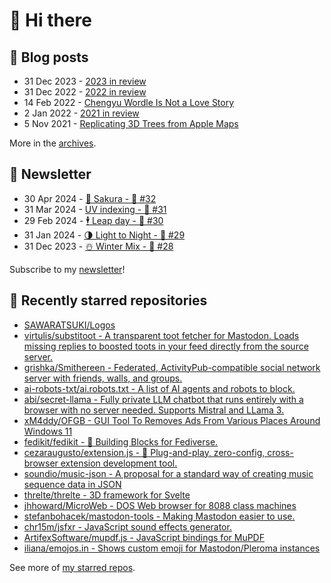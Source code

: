 # 👋 Hi there

## 📝 Blog posts

<!-- feed start -->
- 31 Dec 2023 - [2023 in review](https://cheeaun.com/blog/2023/12/2023-in-review/)
- 31 Dec 2022 - [2022 in review](https://cheeaun.com/blog/2022/12/2022-in-review/)
- 14 Feb 2022 - [Chengyu Wordle Is Not a Love Story](https://cheeaun.com/blog/2022/02/chengyu-wordle-is-not-a-love-story/)
- 2 Jan 2022 - [2021 in review](https://cheeaun.com/blog/2022/01/2021-in-review/)
- 5 Nov 2021 - [Replicating 3D Trees from Apple Maps](https://cheeaun.com/blog/2021/11/replicating-3d-trees-apple-maps/)
<!-- feed end -->

More in the [archives](https://cheeaun.com/blog/archives/).

## 📰 Newsletter

<!-- newsletter start -->
- 30 Apr 2024 - [🌸 Sakura - 🥫 #32](https://cheeaun.substack.com/p/sakura-32)
- 31 Mar 2024 - [UV indexing - 🥫 #31](https://cheeaun.substack.com/p/uv-indexing-31)
- 29 Feb 2024 - [🕴️ Leap day - 🥫 #30](https://cheeaun.substack.com/p/leap-day-30)
- 31 Jan 2024 - [🌗 Light to Night - 🥫 #29](https://cheeaun.substack.com/p/light-to-night-29)
- 31 Dec 2023 - [☃️ Winter Mix - 🥫 #28](https://cheeaun.substack.com/p/winter-mix-28)
<!-- newsletter end -->

Subscribe to my [newsletter](https://cheeaun.substack.com/)!

## 🌟 Recently starred repositories

<!-- starred repos start -->
- [SAWARATSUKI/Logos](https://github.com/SAWARATSUKI/Logos)
- [virtulis/substitoot - A transparent toot fetcher for Mastodon. Loads missing replies to boosted toots in your feed directly from the source server. ](https://github.com/virtulis/substitoot)
- [grishka/Smithereen - Federated, ActivityPub-compatible social network server with friends, walls, and groups.](https://github.com/grishka/Smithereen)
- [ai-robots-txt/ai.robots.txt - A list of AI agents and robots to block.](https://github.com/ai-robots-txt/ai.robots.txt)
- [abi/secret-llama - Fully private LLM chatbot that runs entirely with a browser with no server needed. Supports Mistral and LLama 3.](https://github.com/abi/secret-llama)
- [xM4ddy/OFGB - GUI Tool To Removes Ads From Various Places Around Windows 11](https://github.com/xM4ddy/OFGB)
- [fedikit/fedikit - 🧱 Building Blocks for Fediverse.](https://github.com/fedikit/fedikit)
- [cezaraugusto/extension.js - 🧩 Plug-and-play, zero-config, cross-browser extension development tool. ](https://github.com/cezaraugusto/extension.js)
- [soundio/music-json - A proposal for a standard way of creating music sequence data in JSON](https://github.com/soundio/music-json)
- [threlte/threlte - 3D framework for Svelte](https://github.com/threlte/threlte)
- [jhhoward/MicroWeb - DOS Web browser for 8088 class machines](https://github.com/jhhoward/MicroWeb)
- [stefanbohacek/mastodon-tools - Making Mastodon easier to use.](https://github.com/stefanbohacek/mastodon-tools)
- [chr15m/jsfxr - JavaScript sound effects generator.](https://github.com/chr15m/jsfxr)
- [ArtifexSoftware/mupdf.js - JavaScript bindings for MuPDF](https://github.com/ArtifexSoftware/mupdf.js)
- [iliana/emojos.in - Shows custom emoji for Mastodon/Pleroma instances](https://github.com/iliana/emojos.in)
<!-- starred repos end -->

See more of [my starred repos](https://github.com/stars/cheeaun/).
